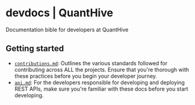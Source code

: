# devdocs | QuantHive
Documentation bible for developers at QuantHive

## Getting started

- [`contributions.md`](contributions.md): Outlines the various standards followed for contributing across ALL the projects. Ensure that you're thorough with these practices before you begin your developer journey.
- [`api.md`](api.md): For the developers responsible for developing and deploying REST APIs, make sure you're familiar with these docs before you start developing.
